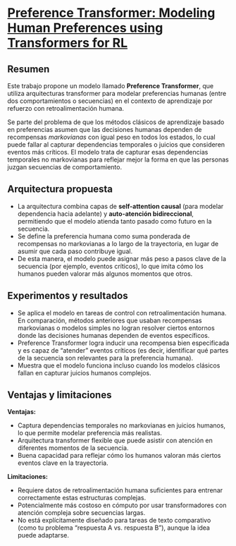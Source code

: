 
# [Preference Transformer: Modeling Human Preferences using Transformers for RL](https://arxiv.org/abs/2303.00957)

## Resumen

Este trabajo propone un modelo llamado **Preference Transformer**, que utiliza arquitecturas transformer para modelar preferencias humanas (entre dos comportamientos o secuencias) en el contexto de aprendizaje por refuerzo con retroalimentación humana.

Se parte del problema de que los métodos clásicos de aprendizaje basado en preferencias asumen que las decisiones humanas dependen de recompensas *markovianas* con igual peso en todos los estados, lo cual puede fallar al capturar dependencias temporales o juicios que consideren eventos más críticos. El modelo trata de capturar esas dependencias temporales no markovianas para reflejar mejor la forma en que las personas juzgan secuencias de comportamiento.

## Arquitectura propuesta

* La arquitectura combina capas de **self-attention causal** (para modelar dependencia hacia adelante) y **auto-atención bidireccional**, permitiendo que el modelo atienda tanto pasado como futuro en la secuencia.
* Se define la preferencia humana como suma ponderada de recompensas no markovianas a lo largo de la trayectoria, en lugar de asumir que cada paso contribuye igual.
* De esta manera, el modelo puede asignar más peso a pasos clave de la secuencia (por ejemplo, eventos críticos), lo que imita cómo los humanos pueden valorar más algunos momentos que otros.

## Experimentos y resultados

* Se aplica el modelo en tareas de control con retroalimentación humana. En comparación, métodos anteriores que usaban recompensas markovianas o modelos simples no logran resolver ciertos entornos donde las decisiones humanas dependen de eventos específicos.
* Preference Transformer logra inducir una recompensa bien especificada y es capaz de “atender” eventos críticos (es decir, identificar qué partes de la secuencia son relevantes para la preferencia humana).
* Muestra que el modelo funciona incluso cuando los modelos clásicos fallan en capturar juicios humanos complejos.

## Ventajas y limitaciones

**Ventajas:**

* Captura dependencias temporales no markovianas en juicios humanos, lo que permite modelar preferencia más realistas.
* Arquitectura transformer flexible que puede asistir con atención en diferentes momentos de la secuencia.
* Buena capacidad para reflejar cómo los humanos valoran más ciertos eventos clave en la trayectoria.

**Limitaciones:**

* Requiere datos de retroalimentación humana suficientes para entrenar correctamente estas estructuras complejas.
* Potencialmente más costoso en cómputo por usar transformadores con atención compleja sobre secuencias largas.
* No está explícitamente diseñado para tareas de texto comparativo (como tu problema “respuesta A vs. respuesta B”), aunque la idea puede adaptarse.
